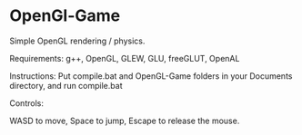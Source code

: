 # OpenGl-Game
Simple OpenGL rendering / physics.

Requirements: g++, OpenGL, GLEW, GLU, freeGLUT, OpenAL

Instructions: Put compile.bat and OpenGL-Game folders in your Documents directory, and run compile.bat

Controls:

WASD to move, Space to jump, Escape to release the mouse.
